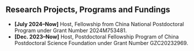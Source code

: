 <h2 id="fundings" >Research Projects, Programs and Fundings</h2>


- **[July 2024–Now]** Host, Fellowship from China National Postdoctoral Program under Grant Number 2024M753481.
- **[Dec. 2023–Now]** Host, Postdoctoral Fellowship Program of China Postdoctoral Science Foundation under Grant Number GZC20232969.

